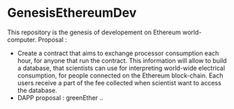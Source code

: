 # GenesisEthereumDev
This repository is the genesis of developement on Ethereum world-computer.
Proposal :
- Create a contract that aims to exchange processor consumption each hour, for
anyone that run the contract. This information will allow to build a database,
that scientists can use for interpreting world-wide electrical consumption,
for people connected on the Ethereum block-chain. Each users receive a part
of the fee collected when scientist want to access the database.
- DAPP proposal : greenEther .. 
